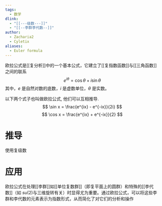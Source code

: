 ```yaml
---
tags:
  - 数学
dlink:
  - "[[---级数---]]"
  - "[[--李群李代数--]]"
author:
  - Zacharia2
  - Cyletix
aliases:
  - Euler formula
---
```

欧拉公式是[[复分析]]中的一个基本公式，它建立了[[复指数函数]]与[[三角函数]]之间的联系
$$ e^{i\theta} = \cos\theta + i\sin\theta $$ 其中，$e$ 是自然对数的底数，$i$ 是虚数单位，$\theta$ 是实数。

以下两个式子也叫做欧拉公式, 他们可以互相推导. 
$$
\sin x = \frac{e^{ix} - e^{-ix}}{2i}
$$
$$
\cos x = \frac{e^{ix} + e^{-ix}}{2}
$$
# 推导
使用复级数

# 应用
欧拉公式在处理[[李群]]如[[单位复数群]]（即复平面上的圆群）和特殊的[[李代数]]（如 $su(2)$与三维旋转有关）时显得尤为重要。通过欧拉公式，可以将这些李群和李代数的元素表示为指数形式，从而简化了对它们的分析和操作

